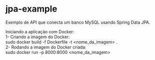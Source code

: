 # jpa-example
Exemplo de API que conecta um banco MySQL usando Spring Data JPA.<br>

Iniciando a aplicação com Docker:<br>
1- Criando a imagem do Docker:<br>
  sudo docker build -f Dockerfile -t <nome_da_imagem> .<br>
2- Rodando a imagem do Docker criada:<br>
  sudo docker run -p 8000:8000 <nome_da_imagem><br>


